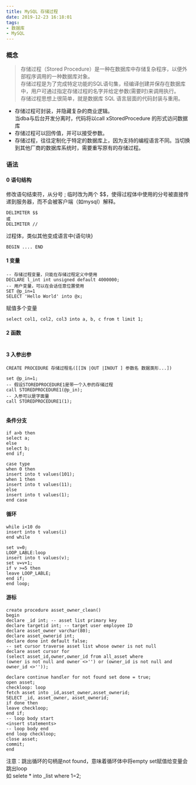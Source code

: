 ```yaml
---
title: MySQL 存储过程
date: 2019-12-23 16:18:01
tags:
- 数据库
- MySQL
---
```

### 概念
> 存储过程（Stored Procedure）是一种在数据库中存储复杂程序，以便外部程序调用的一种数据库对象。<br>
存储过程是为了完成特定功能的SQL语句集，经编译创建并保存在数据库中，用户可通过指定存储过程的名字并给定参数(需要时)来调用执行。<br>
存储过程思想上很简单，就是数据库 SQL 语言层面的代码封装与重用。

+ 存储过程可封装，并隐藏复杂的商业逻辑。<br>
当dba与后台开发分离时，代码将以call xStoredProcedure 的形式访问数据库
+ 存储过程可以回传值，并可以接受参数。
+ 存储过程，往往定制化于特定的数据库上，因为支持的编程语言不同。当切换到其他厂商的数据库系统时，需要重写原有的存储过程。

### 语法
#### 0 语句结构
修改语句结束符，从分号 ; 临时改为两个 $$，使得过程体中使用的分号被直接传递到服务器，而不会被客户端（如mysql）解释。
```
DELIMITER $$
或
DELIMITER //
```
过程体，类似其他变成语言中{语句块}
```
BEGIN .... END    
```
#### 1 变量
```
-- 存储过程变量，只能在存储过程定义中使用
DECLARE l_int int unsigned default 4000000; 
-- 用户变量，可以在会话任意位置使用
SET @p_in=1  
SELECT 'Hello World' into @x;
```
赋值多个变量
```
select col1, col2, col3 into a, b, c from t limit 1;
```
#### 2 函数
```

```
#### 3 入参出参
```
CREATE PROCEDURE 存储过程名([[IN |OUT |INOUT ] 参数名 数据类形...])

set @p_in=1;
-- 假设STOREDPROCEDURE1是带一个入参的存储过程
call STOREDPROCEDURE1(@p_in);
-- 入参可以是字面量
call STOREDPROCEDURE1(1); 


```
#### 条件分支
```
if a>b then
select a;
else
select b;
end if;
```
```
case type
when 0 then
insert into t values(101);
when 1 then
insert into t values(11);
else
insert into t values(1);
end case
```
#### 循环
```
while i<10 do
insert into t values(i)
end while
```
```
set v=0;  
LOOP_LABLE:loop  
insert into t values(v);  
set v=v+1;  
if v >=5 then 
leave LOOP_LABLE;  
end if;  
end loop;  
```
#### 游标
```
create procedure asset_owner_clean()
begin
declare _id int; -- asset list primary key
declare targetid int; -- target user employee ID
declare asset_owner varchar(80);
declare asset_ownerid int;
declare done int default false;
-- set cursor traverse asset list whose owner is not null
declare asset cursor for 
(select asset_id,owner,owner_id from all_asset where 
(owner is not null and owner <>'') or (owner_id is not null and owner_id <>''));

declare continue handler for not found set done = true;
open asset;
checkloop: loop
fetch asset into _id,asset_owner,asset_ownerid;
SELECT _id, asset_owner, asset_ownerid;
if done then
leave checkloop;
end if;
-- loop body start
<insert statements>
-- loop body end
end loop checkloop;
close asset;
commit;
end
```
注意：跳出循环的句柄是not found，意味着循环体中将empty set赋值给变量会跳出loop<br>
如 selete * into _list where 1=2;